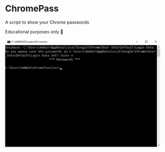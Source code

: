 # ChromePass
A script to show your Chrome passwords

Educational purposes only :new_moon_with_face:

<p align="center">
	<img src="src/screenshot.png">
</p>